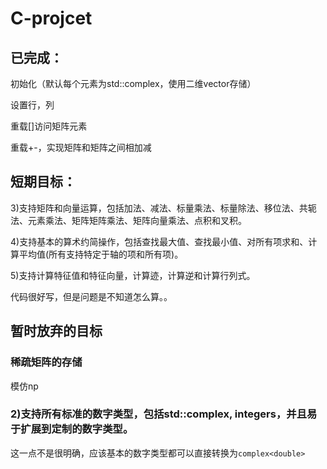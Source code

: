 # C-projcet

## 已完成：

初始化（默认每个元素为std::complex<double>，使用二维vector存储）

设置行，列

重载[]访问矩阵元素

重载+-，实现矩阵和矩阵之间相加减



## 短期目标：

3)支持矩阵和向量运算，包括加法、减法、标量乘法、标量除法、移位法、共轭法、元素乘法、矩阵矩阵乘法、矩阵向量乘法、点积和叉积。

4)支持基本的算术约简操作，包括查找最大值、查找最小值、对所有项求和、计算平均值(所有支持特定于轴的项和所有项)。

5)支持计算特征值和特征向量，计算迹，计算逆和计算行列式。

代码很好写，但是问题是不知道怎么算。。

## 暂时放弃的目标

### 稀疏矩阵的存储

模仿np

### 2)支持所有标准的数字类型，包括std::complex, integers，并且易于扩展到定制的数字类型。

这一点不是很明确，应该基本的数字类型都可以直接转换为`complex<double>`



